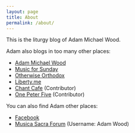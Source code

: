 ```yaml
---
layout: page
title: About
permalink: /about/
---
```


This is the liturgy blog of Adam Michael Wood.

Adam also blogs in too many other places:

 - [Adam Michael Wood](http://adammichaelwood.github.io)
 - [Music for Sunday](http://musicforsunday.com)
 - [Otherwise Orthodox](http://otherwiseorthodox.org)
 - [Liberty.me](http://adam.liberty.me)
 - [Chant Cafe](http://chantcafe.com) (Contributor)
 - [One Peter Five](http://onepeterfive.com) (Contributor)

You can also find Adam other places:

 - [Facebook](https://www.facebook.com/wood.adam.michael)
 - [Musica Sacra Forum](http://forum.musicasacra.com/forum/) (Username: Adam Wood)

